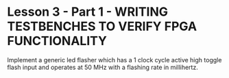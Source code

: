# Lesson 3 - Part 1 - WRITING TESTBENCHES TO VERIFY FPGA FUNCTIONALITY

Implement a generic led flasher which has a 1 clock cycle active high toggle flash input and operates at 50 MHz with a flashing rate in millihertz.
